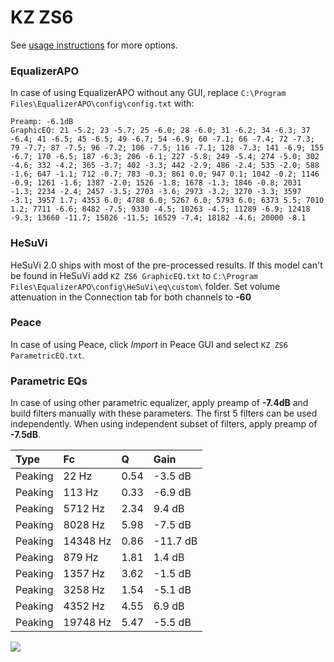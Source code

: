 # KZ ZS6
See [usage instructions](https://github.com/jaakkopasanen/AutoEq#usage) for more options.

### EqualizerAPO
In case of using EqualizerAPO without any GUI, replace `C:\Program Files\EqualizerAPO\config\config.txt`
with:
```
Preamp: -6.1dB
GraphicEQ: 21 -5.2; 23 -5.7; 25 -6.0; 28 -6.0; 31 -6.2; 34 -6.3; 37 -6.4; 41 -6.5; 45 -6.5; 49 -6.7; 54 -6.9; 60 -7.1; 66 -7.4; 72 -7.3; 79 -7.7; 87 -7.5; 96 -7.2; 106 -7.5; 116 -7.1; 128 -7.3; 141 -6.9; 155 -6.7; 170 -6.5; 187 -6.3; 206 -6.1; 227 -5.8; 249 -5.4; 274 -5.0; 302 -4.6; 332 -4.2; 365 -3.7; 402 -3.3; 442 -2.9; 486 -2.4; 535 -2.0; 588 -1.6; 647 -1.1; 712 -0.7; 783 -0.3; 861 0.0; 947 0.1; 1042 -0.2; 1146 -0.9; 1261 -1.6; 1387 -2.0; 1526 -1.8; 1678 -1.3; 1846 -0.8; 2031 -1.3; 2234 -2.4; 2457 -3.5; 2703 -3.6; 2973 -3.2; 3270 -3.3; 3597 -3.1; 3957 1.7; 4353 6.0; 4788 6.0; 5267 6.0; 5793 6.0; 6373 5.5; 7010 1.2; 7711 -6.6; 8482 -7.5; 9330 -4.5; 10263 -4.5; 11289 -6.9; 12418 -9.3; 13660 -11.7; 15026 -11.5; 16529 -7.4; 18182 -4.6; 20000 -8.1
```

### HeSuVi
HeSuVi 2.0 ships with most of the pre-processed results. If this model can't be found in HeSuVi add
`KZ ZS6 GraphicEQ.txt` to `C:\Program Files\EqualizerAPO\config\HeSuVi\eq\custom\` folder.
Set volume attenuation in the Connection tab for both channels to **-60**

### Peace
In case of using Peace, click *Import* in Peace GUI and select `KZ ZS6 ParametricEQ.txt`.

### Parametric EQs
In case of using other parametric equalizer, apply preamp of **-7.4dB** and build filters manually
with these parameters. The first 5 filters can be used independently.
When using independent subset of filters, apply preamp of **-7.5dB**.

| Type    | Fc       |    Q | Gain     |
|:--------|:---------|:-----|:---------|
| Peaking | 22 Hz    | 0.54 | -3.5 dB  |
| Peaking | 113 Hz   | 0.33 | -6.9 dB  |
| Peaking | 5712 Hz  | 2.34 | 9.4 dB   |
| Peaking | 8028 Hz  | 5.98 | -7.5 dB  |
| Peaking | 14348 Hz | 0.86 | -11.7 dB |
| Peaking | 879 Hz   | 1.81 | 1.4 dB   |
| Peaking | 1357 Hz  | 3.62 | -1.5 dB  |
| Peaking | 3258 Hz  | 1.54 | -5.1 dB  |
| Peaking | 4352 Hz  | 4.55 | 6.9 dB   |
| Peaking | 19748 Hz | 5.47 | -5.5 dB  |

![](https://raw.githubusercontent.com/jaakkopasanen/AutoEq/master/results/oratory1990/usound/KZ%20ZS6/KZ%20ZS6.png)